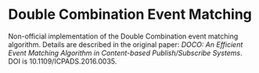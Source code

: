 # Double Combination Event Matching
Non-official implementation of the Double Combination event matching algorithm.
Details are described in the original paper: *DOCO: An Efficient Event Matching Algorithm in Content-based Publish/Subscribe Systems*. DOI is 10.1109/ICPADS.2016.0035.
